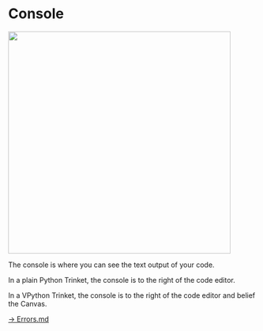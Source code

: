 # Console

<img src = "image.png" width = "450px" />

The console is where you can see the text output of your code.

In a plain Python Trinket, the console is to the right of the code editor.

In a VPython Trinket, the console is to the right of the code editor and belief the Canvas.


[-> Errors.md](/vpython-shapes-and-colors/02_errors.md)